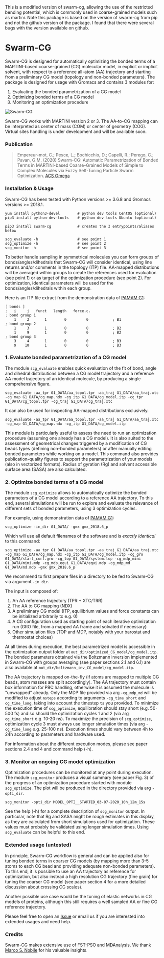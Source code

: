 This is a modified version of swarm-cg, allowing the use of the restricted bending potential, which is commonly used in coarse-grained models such as martini. Note this package is based on the version of swarm-cg from pip and not the github version of the package. I found that there were several bugs with the version available on github.

# Swarm-CG

Swarm-CG is designed for automatically optimizing the bonded terms of a MARTINI-based coarse-grained (CG) molecular model, in explicit or implicit solvent, with respect to a reference all-atom (AA) trajectory and starting from a preliminary CG model (topology and non-bonded parameters). The package is designed for usage with Gromacs and contains 3 modules for:

1. Evaluating the bonded parametrization of a CG model
2. Optimizing bonded terms of a CG model
3. Monitoring an optimization procedure

![Swarm-CG](https://raw.githubusercontent.com/GMPavanLab/Swarm-CG/master/images/TOC_Swarm-CG_paper.png)

Swarm-CG works with MARTINI version 2 or 3. The AA-to-CG mapping can be interpreted as center of mass (COM) or center of geometry (COG). Virtual sites handling is under development and will be available soon.

### Publication

> Empereur-mot, C.; Pesce, L.; Bochicchio, D.; Capelli, R.; Perego, C.; Pavan, G.M. (2020) Swarm-CG: Automatic Parametrization of Bonded Terms in MARTINI-based Coarse-Grained Models of Simple to Complex Molecules via Fuzzy Self-Tuning Particle Swarm Optimization. [ACS Omega](https://pubs.acs.org/doi/10.1021/acsomega.0c05469)

### Installation & Usage

Swarm-CG has been tested with Python versions >= 3.6.8 and Gromacs versions >= 2018.1.

    yum install python3-devel        # python dev tools CentOS (optional)
    pip3 install python-dev-tools    # python dev tools Ubuntu (optional)

	pip3 install swarm-cg            # creates the 3 entrypoints/aliases below
	
	scg_evaluate -h                  # see point 1
	scg_optimize -h                  # see point 2
	scg_monitor -h                   # see point 3

To better handle sampling in symmetrical molecules you can form groups of bonds/angles/dihedrals that Swarm-CG will consider identical, using line returns and/or comments in the topology (ITP) file. AA-mapped distributions will be averaged within groups to create the references used for evaluation (see point 1) or as target of the optimization procedure (see point 2). For optimization, identical parameters will be used for the bonds/angles/dihedrals within each group.

Here is an ITP file extract from the demonstration data of [PAMAM G1](https://github.com/GMPavanLab/Swarm-CG/tree/master/G1_DATA/cg_model.itp):

	[ bonds ]
	;   i     j   funct   length   force.c.   
	; bond group 1
	    1     2       1        0         0           ; B1
	; bond group 2
	    1     3       1        0         0           ; B2
	    1     9       1        0         0           ; B2
	; bond group 3
	    3     4       1        0         0           ; B3
	    9    10       1        0         0           ; B3

### 1. Evaluate bonded parametrization of a CG model

The module `scg_evaluate` enables quick evaluation of the fit of bond, angle and dihedral distributions between a CG model trajectory and a reference AA model trajectory of an identical molecule, by producing a single comprehensive figure.

	scg_evaluate -aa_tpr G1_DATA/aa_topol.tpr -aa_traj G1_DATA/aa_traj.xtc -cg_map G1_DATA/cg_map.ndx -cg_itp G1_DATA/cg_model.itp -cg_tpr G1_DATA/cg_topol.tpr -cg_traj G1_DATA/cg_traj.xtc

It can also be used for inspecting AA-mapped distributions exclusively.

	scg_evaluate -aa_tpr G1_DATA/aa_topol.tpr -aa_traj G1_DATA/aa_traj.xtc -cg_map G1_DATA/cg_map.ndx -cg_itp G1_DATA/cg_model.itp

This module is particularly useful to assess the need to run an optimization procedure (assuming one already has a CG model). It is also suited to the assessment of geometrical changes triggered by a modification of CG beads types (defining non-bonded parameters) or after manually editing bonded parameters while working on a model. This command also provides publication-quality figures to support the parametrization of your models (also in vectorized formats). Radius of gyration (Rg) and solvent accessible surface area (SASA) are also calculated. 

### 2. Optimize bonded terms of a CG model

The module `scg_optimize` allows to automatically optimize the bonded parameters of a CG model according to a reference AA trajectory. To this end, several simulations will be run to explore and evaluate the relevance of different sets of bonded parameters, using 3 optimization cycles.

For example, using demonstration data of [PAMAM G1](https://github.com/GMPavanLab/Swarm-CG/tree/master/G1_DATA):

	scg_optimize -in_dir G1_DATA/ -gmx gmx_2018.6_p

Which will use all default filenames of the software and is *exactly identical* to this command:

	scg_optimize -aa_tpr G1_DATA/aa_topol.tpr -aa_traj G1_DATA/aa_traj.xtc -cg_map G1_DATA/cg_map.ndx -cg_itp G1_DATA/cg_model.itp -cg_gro G1_DATA/start_conf.gro -cg_top G1_DATA/system.top -cg_mdp_mini G1_DATA/mini.mdp -cg_mdp_equi G1_DATA/equi.mdp -cg_mdp_md G1_DATA/md.mdp -gmx gmx_2018.6_p

We recommend to first prepare files in a directory to be fed to Swarm-CG via argument `-in_dir`.

The input is composed of:

1. An AA reference trajectory (TPR + XTC/TRR)
2. The AA to CG mapping (NDX)
3. A preliminary CG model (ITP, equilibrium values and force constants can be initialized arbitrarily to e.g. 0)
4. A CG configuration used as starting point of each iterative optimization run (GRO file, from a mapped AA frame and solvated if necessary)
5. Other simulation files (TOP and MDP, notably with your barostat and thermostat choices)

At all times during execution, the best parametrized model is accessible in the optimization output folder at `out_dir/optimized_CG_model/cg_model.itp`. The bonded parameters obtained via the Boltzmann inversion implemented in Swarm-CG with groups averaging (see paper sections 2.1 and 6.1) are also available at `out_dir/boltzmann_inv_CG_model/cg_model.itp`.

The AA trajectory is mapped on-the-fly (if atoms are mapped to multiple CG beads, atom masses are split accordingly). The AA trajectory must contain box information for PBC handling, otherwise it is assumed the molecule is "unwrapped" already. Only the MDP file provided via arg `-cg_mdp_md` will be modified to adjust `nsteps` according to arguments `-cg_time_short` and `cg_time_long`, taking into account the timestep `ts` you provided. To minimize the execution time of `scg_optimize`, equilibration should stay short (e.g. 50-500 fs) and so should the optimization cycles 1 and 2 (via arg `-cg_time_short` e.g. 10-20 ns). To maximize the precision of `scg_optimize`, optimization cycle 3 must always use longer simulation times (via arg `-cg_time_long` e.g. 25-100 ns). Execution times should vary between 4h to 24h according to parameters and hardware used.

For information about the different execution modes, please see paper sections 2.4 and 4 and command help (-h).

### 3. Monitor an ongoing CG model optimization

Optimization procedures can be monitored at any point during execution. The module `scg_monitor` produces a visual summary (see paper Fig. 3) of the progress of an optimization procedure started with module `scg_optimize`. The plot will be produced in the directory provided via arg `-opti_dir`.

	scg_monitor -opti_dir MODEL_OPTI__STARTED_03-07-2020_10h_12m_15s

See the help (-h) for a complete description of `scg_monitor` output. In particular, note that Rg and SASA might be rough estimates in this display, as they are calculated from short simulations used for optimization. These values must probably be validated using longer simulation times. Using `scg_evaluate` can be helpful to this end.

### Extended usage (untested)

In principle, Swarm-CG workflow is general and can be applied also for tuning bonded terms in coarser CG models (by mapping more than 3-5 atoms to each CG bead and providing adequate non-bonded parameters). To this end, it is possible to use an AA trajectory as reference for optimization, but also instead a high resolution CG trajectory (fine grain) for tuning the coarser CG model (see paper section 4 for a more detailed discussion about crossing CG scales).

Another possible use case would be the tuning of elastic networks in CG models of proteins, although this still requires a well sampled AA or fine CG reference trajectory.

Please feel free to open an [Issue](https://github.com/GMPavanLab/SwarmCG/issues) or email us if you are interested into extended usages and need help.

### Credits

Swarm-CG makes extensive use of [FST-PSO](https://doi.org/10.1016/j.swevo.2017.09.001) and [MDAnalysis](https://doi.org/10.1002/jcc.21787). We thank [Marco S. Nobile](http://msnobile.it/personal/) for his valuable insights.





